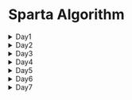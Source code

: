 # Sparta Algorithm

<details><summary>Day1</summary>

```
SWEA
- easy 1
    - 2072. 홀수만 더하기
    - 2071. 평균값구하기
- easy 2  
    - 1983. 조교의 성적 매기기
    - 1959. 두 개의 숫자열
```

### 💭Review ###

<div><h4>1983. 두 개의 숫자열</h4>

문제 이해를 잘 못해서 세 번 정도 갈아 엎었다. 문제를 잘 읽고, 정답을 위한 논리 구조 파악을 잘 하자.
N과 M 크기에 따라 케이스 분류하기가 번거로울 것 같아서, 함수를 선언하고 활용하려 했다.
시도는 좋았으나 완성 못해서 AI의 도움을 받아 완성한 코드.
따라서 혼자서 다시 풀 수 있을 때까지 복습하기.</div>
</details>

<details><summary>Day2</summary>

```
SWEA

easy 1

- 1945. 간단한 소인수분해
- 1288. 새로운 불면증 치료법

easy 2

- 2805. 농작물 수확하기
- 1289. 원재의 메모리 복구하기

```

### 💭Review

<div><h4>1288. 새로운 불면증 치료법</h4>
이전에도 그렇고, 오늘 이 문제를 보고 처음 든 생각은 10으로 나눈 나머지를 리스트에 append하는 방법.
생각보다 코드가 길어지고, 또 낑낑대다가 문자열로 받으면 쉽겠다는 생각이 번뜩 들었다.
항상 리스트로 받아 인덱스로 접근하려는 습관이 있으니 문자열로 반복 도는 연습을 해두면 도움이 될 것 같다.
(오늘 라이브에서도 문자열 그대로 받는 게 효율적이라고 하심)

<h4>1289. 원재의 메모리 복구하기</h4>
분명 간단한 코드인 것 같은데, 자꾸 답이 다르게 나와서 한참을 수정하고 봤던 것 같다.
처음에 이중 for문으로 접근하다가, 값 갱신이 중첩돼서 숫자가 되도 안되게 커지기도 했다.
범위 내에서 어떤 조건 문으로 돌 수 있을지 잘 생각해보기.
</div></details>

<details><summary>Day3</summary>

```
SWEA

4831. [파이썬 S/W 문제해결 기본] 1일차 - 전기버스
6190. 정곤이의 단조 증가하는 수
9367. 점점 커지는 당근의 개수 (USER PROBLEM)
9386. 연속한 1의 개수 (USER PROBLEM)

```

### 💭Review

<div><h4>9386. 연속한 1의 개수 (USER PROBLEM)</h4>
이렇게 간단한 코드를....
for문으로 1의 위치를 찾고 그 안에서 while을 돌리려고 했다가 이상하게 답이 나왔다.
그냥 간단하게 for 반복문 내에서 탐색하다가, 다른 값이 나오면 그냥 초기화하면 된다. 복잡하게 생각하지 말자.</div>

<div><h4>4831. [파이썬 S/W 문제해결 기본] 1일차 - 전기버스</h4>

복잡하게 생각하다가, 결국 다시 갈아엎고 생각한 두 번째 코드로 마무리...
충전소가 있는지를 인덱스 번호로 받아서 존재하면 1로 표시해봤다.
최대 이동 횟수만큼 이동한 후에, 이전 범위 내에서 가까운 충전소로 갈 수 있는지를 체크하는 방향으로 설정했다.
범위 설정이 늘 어렵다.</div>

<div><h4>6190. 정곤이의 단조 증가하는 수</h4>
for문을 사용해서 두 수를 곱한 후 set로 받아 중복처리 해서 사용했는데, 효율성 측면에서 for문 사용 안하고 어떻게 코드를 설계할 수 있을까? 꼭 생각해보기.
</div>
</details>


<details><summary>Day4</summary>

```
SWEA

easy 1
- 20396. 돌 뒤집기 게임1 (user problem)
- 20397. 돌 뒤집기 게임2 (user problem)
easy 2
- 1974. 스도쿠 검증

```

### 💭Review

<div><h4>1974. 스도쿠 검증</h4>
마지막 단계인 작은 사각형 영역 설정하는 데에서 시간을 많이 소모했다.
영역 설정하는 연습을 많이 해야겠다고 느낌.</div>
</details>


<details><summary>Day5</summary>

```
SWEA

easy (자신감 충전용)
16910. 원 안의 점
6019. 기차 사이의 파리
5789. 현주의 상자 바꾸기


easy (복잡할 뿐)
1961. 숫자 배열 회전
```

### 💭Review

<div><h4>1961. 숫자 배열 회전</h4>
시간이 좀 걸렸는데, 아직도 배열이나 출력에 미숙한 것 같다.
화이팅....................................</div>
</details>


<details><summary>Day6</summary>

```
SWEA

User problem

6489. 고대 유적
20739. 고대 유적 2
```

### 💭Review

<div><h4>6489. 고대 유적</h4>
2차원 배열에서 값을 조회할 때, 연속으로 값을 찾는 for문을 제대로 활용 못하는 것 같음.
그냥 반복 돌면서 찾으면 되는데, 굳이 i, j 영억 설정 후 k라는 변수로 (j+1,N)을 추가로 설정해서
그 안에서 1로 표시 후 길이를 찾아서 결과값을 출력한다든지의 쓸 데 없는 짓을 한다.
이전에도 동일한 풀이법으로 접근했던 적이 많았던 기억이 나는데,
여러 번 연습해서 이 코드를 머리에 넣어야겠음.
</div>
</details>

<details><summary>Day7</summary>

```
SWEA

SOLVING CLUB - 0917 박스

25472. 16진수의합

SOLVING CLUB - 0911 박스

16979. 5일차 응용 - 최소 생산 비용
```

### 💭Review

<div><h4>16979. 5일차 응용 - 최소 생산 비용</h4>
함수 선언 및 재귀가 많이 약해서 다른 문제로 더 연습을 해봐야겠다.
이번에 visited를 함수 안에서 정의해버리는 바람에, 계속 초기화되면서 결과가 0으로 나왔음.
그래서 AI의 도움을 받아 visited를 밖으로 빼고, global로 선언해서 수정했음.
매개변수 사용하도록 더 연습해보기!
</div>
</details>